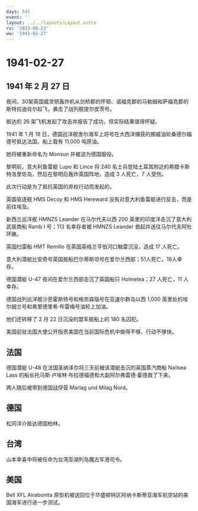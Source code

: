 ```yaml
---
days: 545
event: ''
layout: ../../layouts/Layout.astro
ru: '2023-08-23'
ww: '1941-02-27'
---
```


# 1941-02-27

## 1941 年 2 月 27 日

夜间，30架英国威灵顿轰炸机从剑桥郡的怀顿、诺福克郡的马勒姆和萨福克郡的斯特拉迪肖尔起飞，袭击了战列舰提尔皮茨号。

抵达的 26 架飞机发起了攻击并报告了成功，但实际结果值得怀疑。

1941 年 1 月 18
日，德国巡洋舰舍尔海军上将号在大西洋捕获的挪威油轮桑德尔福德号抵达法国，船上载有
11,000 吨原油。

她将被重新命名为 Monsun 并被迫为德国服役。

黎明前，意大利鱼雷艇 Lupo 和 Lince 将 240
名士兵登陆土耳其附近的希腊卡斯特洛里佐岛，然后在黎明后轰炸英国阵地，造成
3 人死亡，7 人受伤。

此次行动是为了抵抗英国的弃权行动而发起的。

英国驱逐舰 HMS Decoy 和 HMS Hereward
没有对意大利鱼雷艇进行反击，而是前往埃及。

新西兰巡洋舰 HMNZS Leander 在马尔代夫以西 200
英里的印度洋击沉了意大利武装商船 Ramb I 号；113 名幸存者被 HMNZS Leander
救起并送往马尔代夫阿杜环礁。

英国扫雷船 HMT Remillo 在英国英格兰亨伯河口触雷沉没，造成 17 人死亡。

意大利潜艇比安奇号英国舰船巴尔蒂斯坦号在爱尔兰西部；51人死亡，18人幸存。

德国潜艇 U-47 夜间在爱尔兰西部击沉了英国船只 Holmelea；27 人死亡，11
人幸存。

德国战列巡洋舰沙恩霍斯特号和格奈森瑙号在亚速尔群岛以西 1,000
英里处的埃尔姆兰号和弗里德里希·布雷梅号油轮上加油。

他们还转移了 2 月 22 日沉没的盟军舰船上的 180 名囚犯。

美国前驻法国大使公开指责美国在当前国际危机中做得不够、行动不够快。

## 法国

德国潜艇 U-48 在法国圣纳泽尔将三天前被该潜艇击沉的英国蒸汽商船 Nailsea
Lass 的船长托马斯·卢埃林·布拉德福德和大副阿尔弗雷德·霍德救了下来。

两人随后被带到德国战俘营 Marlag und Milag Nord。

## 德国

松冈洋介抵达德国柏林。

## 台湾

山本幸喜中将被任命为台湾澎湖列岛魔古军港司令。

## 美国

Bell XFL Airabonita
原型机被送回位于华盛顿特区阿纳卡斯蒂亚海军航空站的美国海军进行进一步测试。